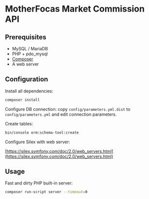# MotherFocas Market Commission API

## Prerequisites

- MySQL / MariaDB
- PHP + pdo_mysql
- [Composer](https://getcomposer.org/)
- A web server

## Configuration

Install all dependencies:

```bash
composer install
```

Configure DB connection: copy ```config/parameters.yml.dist``` to ```config/parameters.yml``` and edit connection parameters.

Create tables:

```bash
bin/console orm:schema-tool:create
```

Configure Silex with web server:

[https://silex.symfony.com/doc/2.0/web_servers.html](https://silex.symfony.com/doc/2.0/web_servers.html)

## Usage

Fast and dirty PHP built-in server:

```bash
composer run-script server --timeout=0
```
